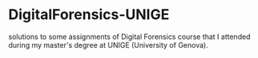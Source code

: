 # DigitalForensics-UNIGE
solutions to some assignments of Digital Forensics course that I attended during my master's degree at UNIGE (University of Genova).
